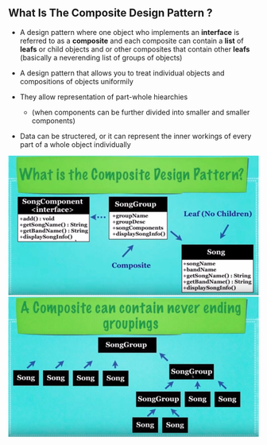 ## What Is The Composite Design Pattern ?

* A design pattern where one object who implements
  an **interface** is referred to as a **composite**
  and each composite can contain a **list** of **leafs**
  or child objects and or other composites that contain
  other **leafs** (basically a neverending list of groups
  of objects)

* A design pattern that allows you to treat individual
  objects and compositions of objects uniformily

* They allow representation of part-whole hiearchies
  * (when components can be further divided into smaller 
    and smaller components)

* Data can be structered, or it can represent the inner workings 
  of every part of a whole object individually

 ![Composite_Design_Pattern_Diagram](res/Composite-Design-Pattern-UML-Diagram.png)
  ![Composite_Design_Pattern_Diagram2](res/Composite-Design-Pattern-UML-Diagram2.png)